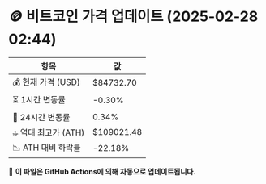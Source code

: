 # 🪙 비트코인 가격 업데이트 (2025-02-28 02:44)

| 항목                | 값 |
|--------------------|----------------|
| 💰 현재 가격 (USD) | $84732.70 |
| ⏳ 1시간 변동률    | -0.30% |
| 📆 24시간 변동률   | 0.34% |
| 🔝 역대 최고가 (ATH) | $109021.48 |
| 📉 ATH 대비 하락률 | -22.18% |

🔄 **이 파일은 GitHub Actions에 의해 자동으로 업데이트됩니다.**

